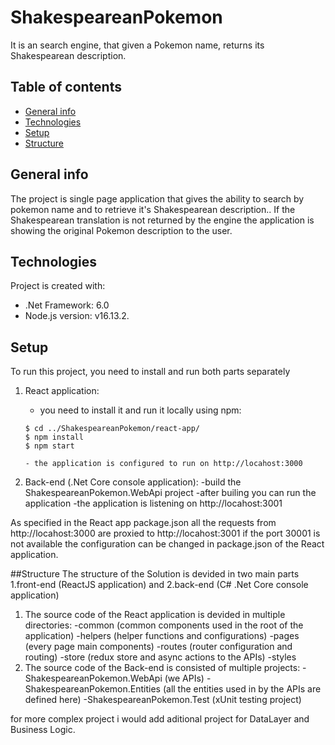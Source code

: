 # ShakespeareanPokemon
It is an search engine, that given a Pokemon name, returns its Shakespearean description.


## Table of contents
* [General info](#general-info)
* [Technologies](#technologies)
* [Setup](#setup)
* [Structure](#structure)

## General info
The project is single page application that gives the ability to search by pokemon name and to retrieve it's Shakespearean description..
If the Shakespearean translation is not returned by the engine the application is showing the original Pokemon description to the user.
	
## Technologies
Project is created with:
* .Net Framework: 6.0
* Node.js version: v16.13.2.

	
## Setup
To run this project, you need to install and run both parts separately

1. React application:
   - you need to install it and run it locally using npm:

    ```
    $ cd ../ShakespeareanPokemon/react-app/
    $ npm install
    $ npm start
    
    - the application is configured to run on http://locahost:3000
    
2. Back-end (.Net Core console application):
  -build the ShakespeareanPokemon.WebApi project
  -after builing you can run the application
  -the application is listening on http://locahost:3001
  
As specified in the React app package.json all the requests from http://locahost:3000 are proxied to http://locahost:3001 if the port 30001 is not available the configuration can be changed in package.json of the React application.


##Structure
The structure of the Solution is devided in two main parts 1.front-end (ReactJS application) and 2.back-end (C# .Net Core console application)
1. The source code of the React application is devided in multiple directories:
  -common (common components used in the root of the application)
  -helpers (helper functions and configurations)
  -pages (every page main components)
  -routes (router configuration and routing)
  -store (redux store and async actions to the APIs)
  -styles 
2. The source code of the Back-end is consisted of multiple projects:
  -ShakespeareanPokemon.WebApi (we APIs)
  -ShakespeareanPokemon.Entities (all the entities used in by the APIs are defined here)
  -ShakespeareanPokemon.Test (xUnit testing project) 
  
  for more complex project i would add aditional project for DataLayer and Business Logic.
  
  
  
  
  
  


  
